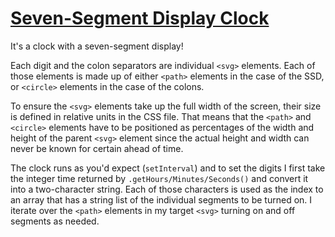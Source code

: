 # [Seven-Segment Display Clock](https://dkallen78.github.io/clocks/seven-segment-clock/seven-segment-clock.html)

It's a clock with a seven-segment display!

Each digit and the colon separators are individual `<svg>` elements. Each of those elements is made up of either `<path>` elements in the case of the SSD, or `<circle>` elements in the case of the colons. 

To ensure the `<svg>` elements take up the full width of the screen, their size is defined in relative units in the CSS file. That means that the `<path>` and `<circle>` elements have to be positioned as percentages of the width and height of the parent `<svg>` element since the actual height and width can never be known for certain ahead of time. 

The clock runs as you'd expect (`setInterval`) and to set the digits I first take the integer time returned by `.getHours/Minutes/Seconds()` and convert it into a two-character string. Each of those characters is used as the index to an array that has a string list of the individual segments to be turned on. I iterate over the `<path>` elements in my target `<svg>` turning on and off segments as needed.